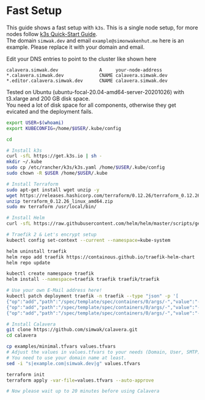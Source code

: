 # Fast Setup
This guide shows a fast setup with `k3s`. This is a single node setup, for more nodes follow [k3s Quick-Start Guide](https://rancher.com/docs/k3s/latest/en/quick-start/).  
The domain `simwak.dev` and email `example@simonwakenhut.me` here is an example. Please replace it with your domain and email.

Edit your DNS entries to point to the cluster like shown here
```
calavera.simwak.dev               A     your-node-address
*.calavera.simwak.dev             CNAME calavera.simwak.dev
*.editor.calavera.simwak.dev      CNAME calavera.simwak.dev
```

Tested on Ubuntu (ubuntu-focal-20.04-amd64-server-20201026) with t3.xlarge and 200 GB disk space.  
You need a lot of disk space for all components, otherwise they get evicated and the deployment fails.

``` bash
export USER=$(whoami)
export KUBECONFIG=/home/$USER/.kube/config

cd

# Install k3s
curl -sfL https://get.k3s.io | sh -
mkdir ~/.kube
sudo cp /etc/rancher/k3s/k3s.yaml /home/$USER/.kube/config
sudo chown -R $USER /home/$USER/.kube

# Install Terraform
sudo apt-get install wget unzip -y
wget https://releases.hashicorp.com/terraform/0.12.26/terraform_0.12.26_linux_amd64.zip
unzip terraform_0.12.26_linux_amd64.zip
sudo mv terraform /usr/local/bin/

# Install Helm
curl -sfL https://raw.githubusercontent.com/helm/helm/master/scripts/get-helm-3 | bash -

# Traefik 2 & Let's encrypt setup
kubectl config set-context --current --namespace=kube-system

helm uninstall traefik
helm repo add traefik https://containous.github.io/traefik-helm-chart
helm repo update

kubectl create namespace traefik
helm install --namespace=traefik traefik traefik/traefik

# Use your own E-Mail address here!
kubectl patch deployment traefik -n traefik --type "json" -p '[
{"op":"add","path":"/spec/template/spec/containers/0/args/-","value":"--certificatesResolvers.production.acme.email=example@simonwakenhut.me"},
{"op":"add","path":"/spec/template/spec/containers/0/args/-","value":"--certificatesResolvers.production.acme.storage=/data/acme.json"},
{"op":"add","path":"/spec/template/spec/containers/0/args/-","value":"--certificatesResolvers.production.acme.httpChallenge.entryPoint=web"}]'

# Install Calavera
git clone https://github.com/simwak/calavera.git
cd calavera

cp examples/minimal.tfvars values.tfvars
# Adjust the values in values.tfvars to your needs (Domain, User, SMTP)
# You need to use your domain name at least.
sed -i "s|example.com|simwak.dev|g" values.tfvars

terraform init
terraform apply -var-file=values.tfvars --auto-approve

# Now please wait up to 20 minutes before using Calavera
```